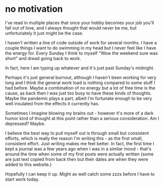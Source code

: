 # no motivation

I've read in multiple places that once your hobby becomes your job you'll fall
out of love, and I always thought that would never be me, but unfortunately it
just might be the case.

I haven't written a line of code outside of work for several months. I have a
couple things I want to do swimming in my head but I never feel like I have the
energy for. Every Sunday I think to myself "Wow the weekend sure was short" and
dread going back to work.

In fact, here I am typing up whatever and it's just past Sunday's midnight.

Perhaps it's just general burnout, although I haven't been working for very long
and I think the general work load is nothing compared to some stuff I had
before. Maybe a combination of no energy but a lot of free time is the cause, as
back then I was just too busy to have these kinds of thoughts. Maybe the
pandemic plays a part, albeit I'm fortunate enough to be very well insulated
from the effects it currently has.

Sometimes I imagine blowing my brains out - however it's more of a dark humor
kind of thought at this point rather than a serious consideration. Am I
depressed? Maybe.

I believe the best way to pull myself out is through small but consistent
efforts, which is really the reason I'm writing this - as the first small,
consistent effort. Just writing makes me feel better. In fact, the first time I
kept a journal was a few years ago when I was in a similar mood - that's around
the time when some of my first posts were actually written (some are just text
copied from back then but their dates are when they were added to this website.)

Hopefully I can keep it up. Might as well catch some zzzs before I have to start
work today.

